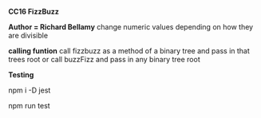 **CC16 FizzBuzz**

**Author = Richard Bellamy**
change numeric values depending on how they are divisible

**calling funtion**
call fizzbuzz as a method of a binary tree and pass in that trees root or call buzzFizz and pass in any binary tree root

**Testing**

npm i -D jest

npm run test